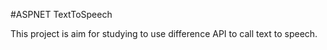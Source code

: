 #ASPNET TextToSpeech

This project is aim for studying to use difference API to call text to speech.

